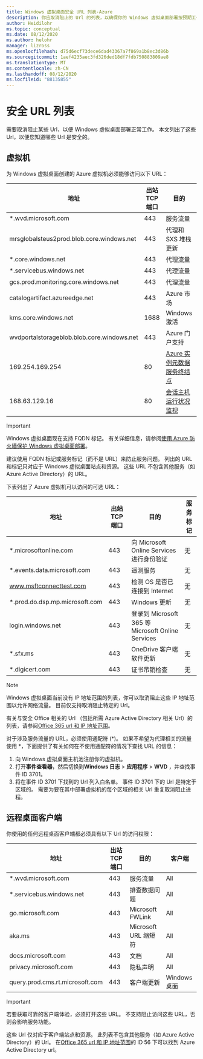 ```yaml
---
title: Windows 虚拟桌面安全 URL 列表-Azure
description: 你应取消阻止的 Url 的列表，以确保你的 Windows 虚拟桌面部署按预期工作。
author: Heidilohr
ms.topic: conceptual
ms.date: 08/12/2020
ms.author: helohr
manager: lizross
ms.openlocfilehash: d75d6ecf73dece6dad43367a7f869a1b8ec3d86b
ms.sourcegitcommit: 1aef4235aec3fd326ded18df7fdb750883809ae8
ms.translationtype: MT
ms.contentlocale: zh-CN
ms.lasthandoff: 08/12/2020
ms.locfileid: "88135855"
---
```

# <a name="safe-url-list"></a>安全 URL 列表

需要取消阻止某些 Url，以便 Windows 虚拟桌面部署正常工作。 本文列出了这些 Url，以便您知道哪些 Url 是安全的。

## <a name="virtual-machines"></a>虚拟机

为 Windows 虚拟桌面创建的 Azure 虚拟机必须能够访问以下 URL：

|地址|出站 TCP 端口|目的|服务标记|
|---|---|---|---|
|*.wvd.microsoft.com|443|服务流量|WindowsVirtualDesktop|
|mrsglobalsteus2prod.blob.core.windows.net|443|代理和 SXS 堆栈更新|AzureCloud|
|*.core.windows.net|443|代理流量|AzureCloud|
|*.servicebus.windows.net|443|代理流量|AzureCloud|
|gcs.prod.monitoring.core.windows.net|443|代理流量|AzureCloud|
|catalogartifact.azureedge.net|443|Azure 市场|AzureCloud|
|kms.core.windows.net|1688|Windows 激活|Internet|
|wvdportalstorageblob.blob.core.windows.net|443|Azure 门户支持|AzureCloud|
| 169.254.169.254 | 80 | [Azure 实例元数据服务终结点](../virtual-machines/windows/instance-metadata-service.md) | 空值 |
| 168.63.129.16 | 80 | [会话主机运行状况监视](../virtual-network/security-overview.md#azure-platform-considerations) | 空值 |

>[!IMPORTANT]
>Windows 虚拟桌面现在支持 FQDN 标记。 有关详细信息，请参阅[使用 Azure 防火墙保护 Windows 虚拟桌面部署](../firewall/protect-windows-virtual-desktop.md)。
>
>建议使用 FQDN 标记或服务标记（而不是 URL）来防止服务问题。 列出的 URL 和标记只对应于 Windows 虚拟桌面站点和资源。 这些 URL 不包含其他服务（如 Azure Active Directory）的 URL。

下表列出了 Azure 虚拟机可以访问的可选 URL：

|地址|出站 TCP 端口|目的|服务标记|
|---|---|---|---|
|*.microsoftonline.com|443|向 Microsoft Online Services 进行身份验证|无|
|*.events.data.microsoft.com|443|遥测服务|无|
|www.msftconnecttest.com|443|检测 OS 是否已连接到 Internet|无|
|*.prod.do.dsp.mp.microsoft.com|443|Windows 更新|无|
|login.windows.net|443|登录到 Microsoft 365 等 Microsoft Online Services|无|
|*.sfx.ms|443|OneDrive 客户端软件更新|无|
|*.digicert.com|443|证书吊销检查|无|

>[!NOTE]
>Windows 虚拟桌面当前没有 IP 地址范围的列表，你可以取消阻止这些 IP 地址范围以允许网络流量。 目前仅支持取消阻止特定的 Url。
>
>有关与安全 Office 相关的 Url （包括所需 Azure Active Directory 相关 Url）的列表，请参阅[Office 365 url 和 IP 地址范围](/office365/enterprise/urls-and-ip-address-ranges)。
>
>对于涉及服务流量的 URL，必须使用通配符 (*)。 如果不希望为代理相关的流量使用 *，下面提供了有关如何在不使用通配符的情况下查找 URL 的信息：
>
>1. 向 Windows 虚拟桌面主机池注册你的虚拟机。
>2. 打开**事件查看器**，然后切换到**Windows 日志**  >  **应用程序**  >  **WVD** ，并查找事件 ID 3701。
>3. 将在事件 ID 3701 下找到的 Url 列入白名单。 事件 ID 3701 下的 Url 是特定于区域的。 需要为要在其中部署虚拟机的每个区域的相关 Url 重复取消阻止进程。

## <a name="remote-desktop-clients"></a>远程桌面客户端

你使用的任何远程桌面客户端都必须具有以下 Url 的访问权限：

|地址|出站 TCP 端口|目的|客户端|
|---|---|---|---|
|*.wvd.microsoft.com|443|服务流量|All|
|*.servicebus.windows.net|443|排查数据问题|All|
|go.microsoft.com|443|Microsoft FWLink|All|
|aka.ms|443|Microsoft URL 缩短符|All|
|docs.microsoft.com|443|文档|All|
|privacy.microsoft.com|443|隐私声明|All|
|query.prod.cms.rt.microsoft.com|443|客户端更新|Windows 桌面|

>[!IMPORTANT]
>若要获取可靠的客户端体验，必须打开这些 URL。 不支持阻止访问这些 URL，否则会影响服务功能。
>
>这些 Url 仅对应于客户端站点和资源。 此列表不包含其他服务（如 Azure Active Directory）的 Url。 在[Office 365 url 和 IP 地址范围](/office365/enterprise/urls-and-ip-address-ranges#microsoft-365-common-and-office-online)的 ID 56 下可以找到 Azure Active Directory url。
